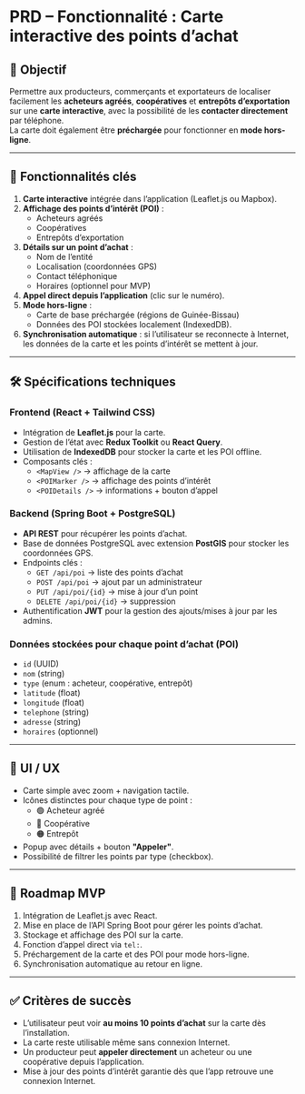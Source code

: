 # PRD – Fonctionnalité : Carte interactive des points d’achat

## 🎯 Objectif
Permettre aux producteurs, commerçants et exportateurs de localiser facilement les **acheteurs agréés**, **coopératives** et **entrepôts d’exportation** sur une **carte interactive**, avec la possibilité de les **contacter directement** par téléphone.  
La carte doit également être **préchargée** pour fonctionner en **mode hors-ligne**.

---

## 📱 Fonctionnalités clés
1. **Carte interactive** intégrée dans l’application (Leaflet.js ou Mapbox).  
2. **Affichage des points d’intérêt (POI)** :  
   - Acheteurs agréés  
   - Coopératives  
   - Entrepôts d’exportation  
3. **Détails sur un point d’achat** :  
   - Nom de l’entité  
   - Localisation (coordonnées GPS)  
   - Contact téléphonique  
   - Horaires (optionnel pour MVP)  
4. **Appel direct depuis l’application** (clic sur le numéro).  
5. **Mode hors-ligne** :  
   - Carte de base préchargée (régions de Guinée-Bissau)  
   - Données des POI stockées localement (IndexedDB).  
6. **Synchronisation automatique** : si l’utilisateur se reconnecte à Internet, les données de la carte et les points d’intérêt se mettent à jour.

---

## 🛠 Spécifications techniques

### Frontend (React + Tailwind CSS)
- Intégration de **Leaflet.js** pour la carte.  
- Gestion de l’état avec **Redux Toolkit** ou **React Query**.  
- Utilisation de **IndexedDB** pour stocker la carte et les POI offline.  
- Composants clés :  
  - `<MapView />` → affichage de la carte  
  - `<POIMarker />` → affichage des points d’intérêt  
  - `<POIDetails />` → informations + bouton d’appel

### Backend (Spring Boot + PostgreSQL)
- **API REST** pour récupérer les points d’achat.  
- Base de données PostgreSQL avec extension **PostGIS** pour stocker les coordonnées GPS.  
- Endpoints clés :  
  - `GET /api/poi` → liste des points d’achat  
  - `POST /api/poi` → ajout par un administrateur  
  - `PUT /api/poi/{id}` → mise à jour d’un point  
  - `DELETE /api/poi/{id}` → suppression  
- Authentification **JWT** pour la gestion des ajouts/mises à jour par les admins.

### Données stockées pour chaque point d’achat (POI)
- `id` (UUID)  
- `nom` (string)  
- `type` (enum : acheteur, coopérative, entrepôt)  
- `latitude` (float)  
- `longitude` (float)  
- `telephone` (string)  
- `adresse` (string)  
- `horaires` (optionnel)

---

## 🎨 UI / UX
- Carte simple avec zoom + navigation tactile.  
- Icônes distinctes pour chaque type de point :  
  - 🟢 Acheteur agréé  
  - 🔵 Coopérative  
  - 🟠 Entrepôt  
- Popup avec détails + bouton **"Appeler"**.  
- Possibilité de filtrer les points par type (checkbox).  

---

## 🚀 Roadmap MVP
1. Intégration de Leaflet.js avec React.  
2. Mise en place de l’API Spring Boot pour gérer les points d’achat.  
3. Stockage et affichage des POI sur la carte.  
4. Fonction d’appel direct via `tel:`.  
5. Préchargement de la carte et des POI pour mode hors-ligne.  
6. Synchronisation automatique au retour en ligne.

---

## ✅ Critères de succès
- L’utilisateur peut voir **au moins 10 points d’achat** sur la carte dès l’installation.  
- La carte reste utilisable même sans connexion Internet.  
- Un producteur peut **appeler directement** un acheteur ou une coopérative depuis l’application.  
- Mise à jour des points d’intérêt garantie dès que l’app retrouve une connexion Internet.
